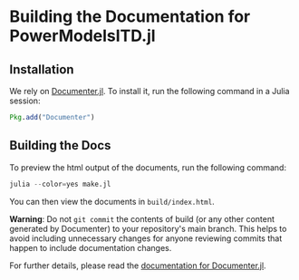# Building the Documentation for PowerModelsITD.jl

## Installation

We rely on [Documenter.jl](https://github.com/JuliaDocs/Documenter.jl). To install it, run the following command in a Julia session:

```julia
Pkg.add("Documenter")
```

## Building the Docs

To preview the html output of the documents, run the following command:

```julia
julia --color=yes make.jl
```

You can then view the documents in `build/index.html`.

**Warning**: Do not `git commit` the contents of build (or any other content generated by Documenter) to your repository's main branch. This helps to avoid including unnecessary changes for anyone reviewing commits that happen to include documentation changes.

For further details, please read the [documentation for Documenter.jl](https://juliadocs.github.io/Documenter.jl/stable/).
